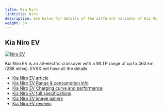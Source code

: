 ```yaml
---
title: Kia Niro
linktitle: Niro
description: See below for details of the different variants of Kia Niro
weight: 30
---
```

## Kia Niro EV

[![Niro EV](https://media.evkx.net/multimedia/models/kia/niro/niro_ev/main_1_st.jpg)](/models/kia/niro/niro_ev/)

Kia Niro EV is an all-electric crossover with a WLTP range of up to 463 km (288 miles). EVKX.net have all the details. 

- [Kia Niro EV article](/models/kia/niro/niro_ev/)
- [Kia Niro EV Range & consumption info](/models/kia/niro/niro_ev//rangeandconsumption)
- [Kia Niro EV Charging curve and performance](/models/kia/niro/niro_ev//chargingcurve)
- [Kia Niro EV full specifications](/models/kia/niro/niro_ev//specifications)
- [Kia Niro EV image gallery](/models/kia/niro/niro_ev//gallery)
- [Kia Niro EV reviews](/models/kia/niro/niro_ev//reviews)

